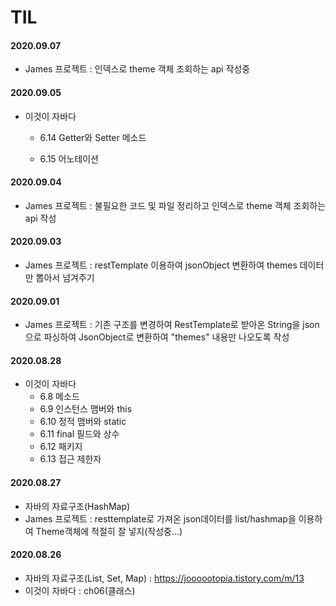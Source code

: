 # TIL

#### 2020.09.07

- James 프로젝트 : 인덱스로 theme 객체 조회하는 api 작성중



#### 2020.09.05

- 이것이 자바다
  - 6.14 Getter와 Setter 메소드
  
  - 6.15 어노테이션
  
    

#### 2020.09.04

- James 프로젝트 : 불필요한 코드 및 파일 정리하고 인덱스로 theme 객체 조회하는 api 작성



#### 2020.09.03

- James 프로젝트 : restTemplate 이용하여 jsonObject 변환하여 themes 데이터만 뽑아서 넘겨주기



#### 2020.09.01

- James 프로젝트 : 기존 구조를 변경하여 RestTemplate로 받아온 String을 json으로 파싱하여 JsonObject로 변환하여 "themes" 내용만 나오도록 작성



#### 2020.08.28

- 이것이 자바다
  - 6.8 메소드
  - 6.9 인스턴스 맴버와 this
  - 6.10 정적 맴버와 static
  - 6.11 final 필드와 상수
  - 6.12 패키지
  - 6.13 접근 제한자

#### 2020.08.27

- 자바의 자료구조(HashMap)
- James 프로젝트 : resttemplate로 가져온 json데이터를 list/hashmap을 이용하여 Theme객체에 적절히 잘 넣지(작성중...)



#### 2020.08.26

- 자바의 자료구조(List, Set, Map) : https://joooootopia.tistory.com/m/13
- 이것이 자바다 : ch06(클래스)